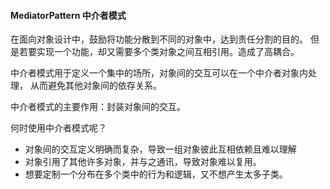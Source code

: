 ####  MediatorPattern 中介者模式

在面向对象设计中，鼓励将功能分散到不同的对象中，达到责任分割的目的。
但是若要实现一个功能，却又需要多个类对象之间互相引用。造成了高耦合。

中介者模式用于定义一个集中的场所，对象间的交互可以在一个中介者对象内处理，
从而避免其他对象间的依存关系。

中介者模式的主要作用：封装对象间的交互。


何时使用中介者模式呢？
- 对象间的交互定义明确而复杂，导致一组对象彼此互相依赖且难以理解
- 对象引用了其他许多对象，并与之通讯，导致对象难以复用。
- 想要定制一个分布在多个类中的行为和逻辑，又不想产生太多子类。
